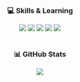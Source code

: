<div align="center">
  <h3>💻 Skills & Learning</h3>
  <img src="https://img.shields.io/badge/Java-007396?style=flat&logo=java&logoColor=white"/>
  <img src="https://img.shields.io/badge/Spring-6DB33F?style=flat&logo=spring&logoColor=white"/>
  <img src="https://img.shields.io/badge/MySQL-4479A1?style=flat&logo=mysql&logoColor=white"/>
  <img src="https://img.shields.io/badge/Oracle-F80000?style=flat&logo=oracle&logoColor=white"/>
  <img src="https://img.shields.io/badge/AWS-232F3E?style=flat&logo=amazon-aws&logoColor=white"/>
</div>

<br>

<div align="center">
  <h3>📊 GitHub Stats</h3>
  <a href="https://github.com/JONGHUKIM/github-readme-stats">
    <img src="https://github-readme-stats.vercel.app/api/top-langs/?username=JONGHUKIM&layout=compact&theme=dark" />
  </a>
</div>
